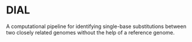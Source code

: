# DIAL

A computational pipeline for identifying single-base substitutions between two closely related genomes without the help of a reference genome.
